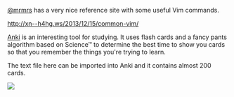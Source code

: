 [@mrmrs](https://github.com/mrmrs) has a very nice reference site with some useful Vim commands.

http://xn--h4hg.ws/2013/12/15/common-vim/

[Anki](http://ankisrs.net/) is an interesting tool for studying. It uses flash cards and a fancy pants algorithm based on Science™ to determine the best time to show you cards so that you remember the things you're trying to learn.

The text file here can be imported into Anki and it contains almost 200 cards.

![](http://cl.ly/image/2X0u1G2q2Q3L/content)
